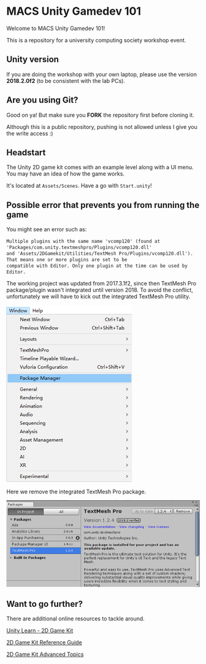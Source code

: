 # MACS Unity Gamedev 101
Welcome to MACS Unity Gamedev 101!

This is a repository for a university computing society workshop event.

## Unity version
If you are doing the workshop with your own laptop, please use the version **2018.2.0f2** 
(to be consistent with the lab PCs).

## Are you using Git?
Good on ya! But make sure you **FORK** the repository first before cloning it. 

Although this is a public repository, pushing is not allowed unless I give you the write access :)

## Headstart
The Unity 2D game kit comes with an example level along with a UI menu. You may have an idea of how 
the game works.

It's located at `Assets/Scenes`. Have a go with `Start.unity`!

## Possible error that prevents you from running the game
You might see an error such as:
```
Multiple plugins with the same name 'vcomp120' (found at 'Packages/com.unity.textmeshpro/Plugins/vcomp120.dll' 
and 'Assets/2DGamekit/Utilities/TextMesh Pro/Plugins/vcomp120.dll'). That means one or more plugins are set to be 
compatible with Editor. Only one plugin at the time can be used by Editor.
```

The working project was updated from 2017.3.1f2, since then TextMesh Pro package/plugin wasn't integrated 
until version 2018. To avoid the conflict, unfortunately we will have to kick out the integrated 
TextMesh Pro utility. 

![pkm](pkm.png)

Here we remove the integrated TextMesh Pro package.

![kickout](kickout.png)

## Want to go further?
There are additional online resources to tackle around.  

[Unity Learn - 2D Game Kit](https://learn.unity.com/project/2d-game-kit)

[2D Game Kit Reference Guide](https://learn.unity.com/tutorial/2d-game-kit-reference-guide)

[2D Game Kit Advanced Topics](https://learn.unity.com/tutorial/2d-game-kit-advanced-topics#)